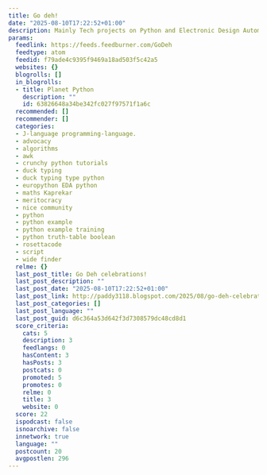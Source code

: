 ```yaml
---
title: Go deh!
date: "2025-08-10T17:22:52+01:00"
description: Mainly Tech projects on Python and Electronic Design Automation.
params:
  feedlink: https://feeds.feedburner.com/GoDeh
  feedtype: atom
  feedid: f79ade4c9395f9469a18ad503f5c42a5
  websites: {}
  blogrolls: []
  in_blogrolls:
  - title: Planet Python
    description: ""
    id: 63826648a34be342fc027f97571f1a6c
  recommended: []
  recommender: []
  categories:
  - J-language programming-language.
  - advocacy
  - algorithms
  - awk
  - crunchy python tutorials
  - duck typing
  - duck typing type python
  - europython EDA python
  - maths Kaprekar
  - meritocracy
  - nice community
  - python
  - python example
  - python example training
  - python truth-table boolean
  - rosettacode
  - script
  - wide finder
  relme: {}
  last_post_title: Go Deh celebrations!
  last_post_description: ""
  last_post_date: "2025-08-10T17:22:52+01:00"
  last_post_link: http://paddy3118.blogspot.com/2025/08/go-deh-celebrations.html
  last_post_categories: []
  last_post_language: ""
  last_post_guid: d6c364a53d642f3d7308579dc48cd8d1
  score_criteria:
    cats: 5
    description: 3
    feedlangs: 0
    hasContent: 3
    hasPosts: 3
    postcats: 0
    promoted: 5
    promotes: 0
    relme: 0
    title: 3
    website: 0
  score: 22
  ispodcast: false
  isnoarchive: false
  innetwork: true
  language: ""
  postcount: 20
  avgpostlen: 296
---
```

